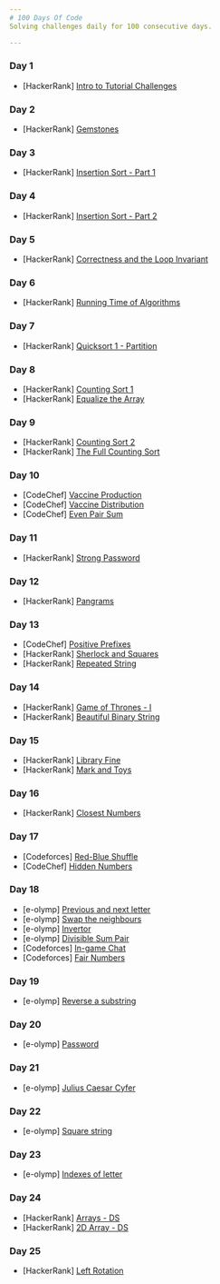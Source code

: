 ```yaml
---
# 100 Days Of Code
Solving challenges daily for 100 consecutive days.

---
```


### Day 1
* [HackerRank] [Intro to Tutorial Challenges](https://www.hackerrank.com/challenges/tutorial-intro/problem)
### Day 2
* [HackerRank] [Gemstones](https://www.hackerrank.com/challenges/gem-stones/problem)
### Day 3
* [HackerRank] [Insertion Sort - Part 1](https://www.hackerrank.com/challenges/insertionsort1/problem)
### Day 4
* [HackerRank] [Insertion Sort - Part 2](https://www.hackerrank.com/challenges/insertionsort2/problem)
### Day 5
* [HackerRank] [Correctness and the Loop Invariant](https://www.hackerrank.com/challenges/correctness-invariant/problem)
### Day 6
* [HackerRank] [Running Time of Algorithms](https://www.hackerrank.com/challenges/runningtime/problem)
### Day 7
* [HackerRank] [Quicksort 1 - Partition](https://www.hackerrank.com/challenges/quicksort1/problem)
### Day 8
* [HackerRank] [Counting Sort 1](https://www.hackerrank.com/challenges/countingsort1/problem)
* [HackerRank] [Equalize the Array](https://www.hackerrank.com/challenges/equality-in-a-array/problem)
### Day 9
* [HackerRank] [Counting Sort 2](https://www.hackerrank.com/challenges/countingsort2/problem)
* [HackerRank] [The Full Counting Sort](https://www.hackerrank.com/challenges/countingsort4/problem)
### Day 10
* [CodeChef] [Vaccine Production](https://www.codechef.com/DEC20B/problems/VACCINE1)
* [CodeChef] [Vaccine Distribution](https://www.codechef.com/DEC20B/problems/VACCINE2)
* [CodeChef] [Even Pair Sum](https://www.codechef.com/DEC20B/problems/EVENPSUM)
### Day 11
* [HackerRank] [Strong Password](https://www.hackerrank.com/challenges/strong-password/problem)
### Day 12
* [HackerRank] [Pangrams](https://www.hackerrank.com/challenges/pangrams/problem)
### Day 13
* [CodeChef] [Positive Prefixes](https://www.codechef.com/DEC20B/problems/POSPREFS)
* [HackerRank] [Sherlock and Squares](https://www.hackerrank.com/challenges/sherlock-and-squares/problem)
* [HackerRank] [Repeated String](https://www.hackerrank.com/challenges/repeated-string/problem)
### Day 14
* [HackerRank] [Game of Thrones - I](https://www.hackerrank.com/challenges/game-of-thrones/problem)
* [HackerRank] [Beautiful Binary String](https://www.hackerrank.com/challenges/beautiful-binary-string/problem)
### Day 15
* [HackerRank] [Library Fine](https://www.hackerrank.com/challenges/library-fine/problem)
* [HackerRank] [Mark and Toys](https://www.hackerrank.com/challenges/mark-and-toys/problem)
### Day 16
* [HackerRank] [Closest Numbers](https://www.hackerrank.com/challenges/closest-numbers/problem)
### Day 17
* [Codeforces] [Red-Blue Shuffle](https://codeforces.com/contest/1459/problem/A)
* [CodeChef] [Hidden Numbers](https://www.codechef.com/UWCOI21/problems/UWCOI21A)
### Day 18
* [e-olymp] [Previous and next letter](https://www.e-olymp.com/en/problems/8610)
* [e-olymp] [Swap the neighbours](https://www.e-olymp.com/en/problems/7848)
* [e-olymp] [Invertor](https://www.e-olymp.com/en/problems/2098)
* [e-olymp] [Divisible Sum Pair](https://www.e-olymp.com/en/problems/8548)
* [Codeforces] [In-game Chat](https://codeforces.com/contest/1465/problem/A)
* [Codeforces] [Fair Numbers](https://codeforces.com/contest/1465/problem/B)
### Day 19
* [e-olymp] [Reverse a substring](https://www.e-olymp.com/en/contests/18847/problems/201594)
### Day 20
* [e-olymp] [Password](https://www.e-olymp.com/en/problems/8382)
### Day 21
* [e-olymp] [Julius Caesar Cyfer](https://www.e-olymp.com/en/problems/2164)
### Day 22
* [e-olymp] [Square string](https://www.e-olymp.com/en/problems/8697)
### Day 23
* [e-olymp] [Indexes of letter](https://www.e-olymp.com/en/contests/18847/problems/201581)
### Day 24
* [HackerRank] [Arrays - DS](https://www.hackerrank.com/challenges/arrays-ds/problem)
* [HackerRank] [2D Array - DS](https://www.hackerrank.com/challenges/2d-array/problem)
### Day 25
* [HackerRank] [Left Rotation](https://www.hackerrank.com/challenges/array-left-rotation/problem)
